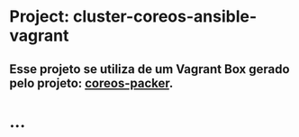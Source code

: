 
# Project: cluster-coreos-ansible-vagrant

## Esse projeto se utiliza de um Vagrant Box gerado pelo projeto: **[coreos-packer](https://github.com/alisonbuss/coreos-packer/)**.

# ...
